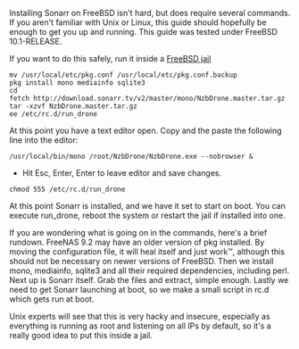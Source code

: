 Installing Sonarr on FreeBSD isn't hard, but does require several commands.  If you aren't familiar with Unix or Linux, this guide should hopefully be enough to get you up and running.  This guide was tested under FreeBSD 10.1-RELEASE.

If you want to do this safely, run it inside a [FreeBSD jail](https://www.freebsd.org/doc/handbook/jails.html)

```
mv /usr/local/etc/pkg.conf /usr/local/etc/pkg.conf.backup
pkg install mono mediainfo sqlite3
cd
fetch http://download.sonarr.tv/v2/master/mono/NzbDrone.master.tar.gz
tar -xzvf NzbDrone.master.tar.gz
ee /etc/rc.d/run_drone
```

At this point you have a text editor open. Copy and the paste the following line into the editor:

`/usr/local/bin/mono /root/NzbDrone/NzbDrone.exe --nobrowser &`

* Hit Esc, Enter, Enter to leave editor and save changes.

`chmod 555 /etc/rc.d/run_drone`

At this point Sonarr is installed, and we have it set to start on boot. You can execute run_drone, reboot the system or restart the jail if installed into one.

If you are wondering what is going on in the commands, here's a brief rundown. FreeNAS 9.2 may have an older version of pkg installed. By moving the configuration file, it will heal itself and just work™, although this should not be necessary on newer versions of FreeBSD. Then we install mono, mediainfo, sqlite3 and all their required dependencies, including perl.  Next up is Sonarr itself.  Grab the files and extract, simple enough.  Lastly we need to get Sonarr launching at boot, so we make a small script in rc.d which gets run at boot.

Unix experts will see that this is very hacky and insecure, especially as everything is running as root and listening on all IPs by default, so it's a really good idea to put this inside a jail.